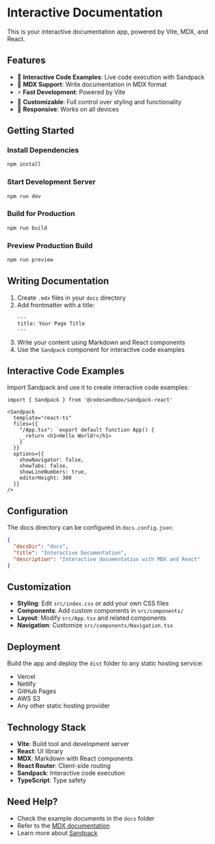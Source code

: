 # Interactive Documentation

This is your interactive documentation app, powered by Vite, MDX, and React.

## Features

- 🚀 **Interactive Code Examples**: Live code execution with Sandpack
- 📝 **MDX Support**: Write documentation in MDX format
- ⚡ **Fast Development**: Powered by Vite
- 🎨 **Customizable**: Full control over styling and functionality
- 📱 **Responsive**: Works on all devices

## Getting Started

### Install Dependencies

```bash
npm install
```

### Start Development Server

```bash
npm run dev
```

### Build for Production

```bash
npm run build
```

### Preview Production Build

```bash
npm run preview
```

## Writing Documentation

1. Create `.mdx` files in your `docs` directory
2. Add frontmatter with a title:
   ```mdx
   ---
   title: Your Page Title
   ---
   ```
3. Write your content using Markdown and React components
4. Use the `Sandpack` component for interactive code examples

## Interactive Code Examples

Import Sandpack and use it to create interactive code examples:

```mdx
import { Sandpack } from '@codesandbox/sandpack-react'

<Sandpack
  template="react-ts"
  files={{
    "/App.tsx": `export default function App() {
      return <h1>Hello World!</h1>
    }`
  }}
  options={{
    showNavigator: false,
    showTabs: false,
    showLineNumbers: true,
    editorHeight: 300
  }}
/>
```

## Configuration

The docs directory can be configured in `docs.config.json`:

```json
{
  "docsDir": "docs",
  "title": "Interactive Documentation",
  "description": "Interactive documentation with MDX and React"
}
```

## Customization

- **Styling**: Edit `src/index.css` or add your own CSS files
- **Components**: Add custom components in `src/components/`
- **Layout**: Modify `src/App.tsx` and related components
- **Navigation**: Customize `src/components/Navigation.tsx`

## Deployment

Build the app and deploy the `dist` folder to any static hosting service:

- Vercel
- Netlify
- GitHub Pages
- AWS S3
- Any other static hosting provider

## Technology Stack

- **Vite**: Build tool and development server
- **React**: UI library
- **MDX**: Markdown with React components
- **React Router**: Client-side routing
- **Sandpack**: Interactive code execution
- **TypeScript**: Type safety

## Need Help?

- Check the example documents in the `docs` folder
- Refer to the [MDX documentation](https://mdxjs.com/)
- Learn more about [Sandpack](https://sandpack.codesandbox.io/)
